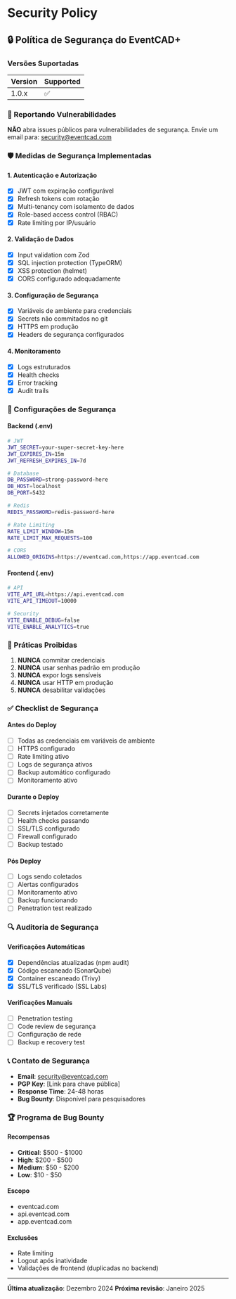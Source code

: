 # Security Policy

## 🔒 Política de Segurança do EventCAD+

### Versões Suportadas

| Version | Supported          |
| ------- | ------------------ |
| 1.0.x   | :white_check_mark: |

### 🚨 Reportando Vulnerabilidades

**NÃO** abra issues públicos para vulnerabilidades de segurança.
Envie um email para: security@eventcad.com

### 🛡️ Medidas de Segurança Implementadas

#### 1. Autenticação e Autorização
- [x] JWT com expiração configurável
- [x] Refresh tokens com rotação
- [x] Multi-tenancy com isolamento de dados
- [x] Role-based access control (RBAC)
- [x] Rate limiting por IP/usuário

#### 2. Validação de Dados
- [x] Input validation com Zod
- [x] SQL injection protection (TypeORM)
- [x] XSS protection (helmet)
- [x] CORS configurado adequadamente

#### 3. Configuração de Segurança
- [x] Variáveis de ambiente para credenciais
- [x] Secrets não commitados no git
- [x] HTTPS em produção
- [x] Headers de segurança configurados

#### 4. Monitoramento
- [x] Logs estruturados
- [x] Health checks
- [x] Error tracking
- [x] Audit trails

### 🔧 Configurações de Segurança

#### Backend (.env)
```bash
# JWT
JWT_SECRET=your-super-secret-key-here
JWT_EXPIRES_IN=15m
JWT_REFRESH_EXPIRES_IN=7d

# Database
DB_PASSWORD=strong-password-here
DB_HOST=localhost
DB_PORT=5432

# Redis
REDIS_PASSWORD=redis-password-here

# Rate Limiting
RATE_LIMIT_WINDOW=15m
RATE_LIMIT_MAX_REQUESTS=100

# CORS
ALLOWED_ORIGINS=https://eventcad.com,https://app.eventcad.com
```

#### Frontend (.env)
```bash
# API
VITE_API_URL=https://api.eventcad.com
VITE_API_TIMEOUT=10000

# Security
VITE_ENABLE_DEBUG=false
VITE_ENABLE_ANALYTICS=true
```

### 🚫 Práticas Proibidas

1. **NUNCA** commitar credenciais
2. **NUNCA** usar senhas padrão em produção
3. **NUNCA** expor logs sensíveis
4. **NUNCA** usar HTTP em produção
5. **NUNCA** desabilitar validações

### ✅ Checklist de Segurança

#### Antes do Deploy
- [ ] Todas as credenciais em variáveis de ambiente
- [ ] HTTPS configurado
- [ ] Rate limiting ativo
- [ ] Logs de segurança ativos
- [ ] Backup automático configurado
- [ ] Monitoramento ativo

#### Durante o Deploy
- [ ] Secrets injetados corretamente
- [ ] Health checks passando
- [ ] SSL/TLS configurado
- [ ] Firewall configurado
- [ ] Backup testado

#### Pós Deploy
- [ ] Logs sendo coletados
- [ ] Alertas configurados
- [ ] Monitoramento ativo
- [ ] Backup funcionando
- [ ] Penetration test realizado

### 🔍 Auditoria de Segurança

#### Verificações Automáticas
- [x] Dependências atualizadas (npm audit)
- [x] Código escaneado (SonarQube)
- [x] Container escaneado (Trivy)
- [x] SSL/TLS verificado (SSL Labs)

#### Verificações Manuais
- [ ] Penetration testing
- [ ] Code review de segurança
- [ ] Configuração de rede
- [ ] Backup e recovery test

### 📞 Contato de Segurança

- **Email**: security@eventcad.com
- **PGP Key**: [Link para chave pública]
- **Response Time**: 24-48 horas
- **Bug Bounty**: Disponível para pesquisadores

### 🏆 Programa de Bug Bounty

#### Recompensas
- **Critical**: $500 - $1000
- **High**: $200 - $500
- **Medium**: $50 - $200
- **Low**: $10 - $50

#### Escopo
- eventcad.com
- api.eventcad.com
- app.eventcad.com

#### Exclusões
- Rate limiting
- Logout após inatividade
- Validações de frontend (duplicadas no backend)

---

**Última atualização**: Dezembro 2024
**Próxima revisão**: Janeiro 2025 